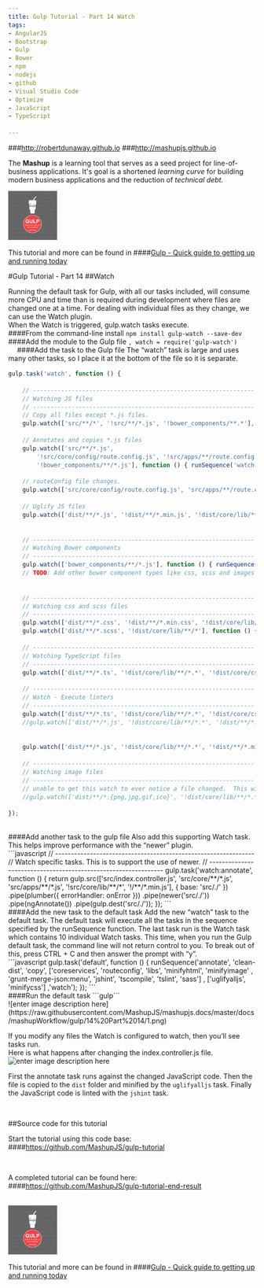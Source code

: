```yaml
---
title: Gulp Tutorial - Part 14 Watch
tags: 
- AngularJS
- Bootstrap
- Gulp
- Bower
- npm
- nodejs
- github
- Visual Studio Code
- Optimize
- JavaScript
- TypeScript

---
```


###http://robertdunaway.github.io
###http://mashupjs.github.io


The **Mashup** is a learning tool that serves as a seed project for line-of-business applications.  It's goal is a shortened *learning curve* for building modern business applications and the reduction of *technical debt*.
<br>

 <img src="https://raw.githubusercontent.com/MashupJS/mashupjs.docs/master/docs/mashupWorkflow/gulp/bookcoverimage.PNG" alt="Smiley face" height="100" width="100"> 

This tutorial and more can be found in
####[Gulp - Quick guide to getting up and running today](http://www.amazon.com/Gulp-Quick-guide-getting-running-ebook/dp/B010NXMFF6/)

#Gulp Tutorial - Part 14
##Watch

Running the default task for Gulp, with all our tasks included, will consume more CPU and time than is required during development where files are changed one at a time.  For dealing with individual files as they change, we can use the Watch plugin.
<br>
When the Watch is triggered, gulp.watch tasks execute. 
<br>
####From the command-line install
```npm install gulp-watch --save-dev```
<br>
####Add the module to the Gulp file
```, watch = require('gulp-watch')```
<br>
 
####Add the task to the Gulp file
The “watch” task is large and uses many other tasks, so I place it at the bottom of the file so it is separate.
<br>
```javascript
gulp.task('watch', function () {

    // ---------------------------------------------------------------
    // Watching JS files
    // ---------------------------------------------------------------
    // Copy all files except *.js files.
    gulp.watch(['src/**/*', '!src/**/*.js', '!bower_components/**.*'], function () { runSequence('copy'); });

    // Annotates and copies *.js files
    gulp.watch(['src/**/*.js',
        '!src/core/config/route.config.js', '!src/apps/**/route.config.js',
        '!bower_components/**/*.js'], function () { runSequence('watch:annotate', 'copy'); });

    // routeConfig file changes.
    gulp.watch(['src/core/config/route.config.js', 'src/apps/**/route.config.js'], function () { runSequence('routeconfig'); });

    // Uglify JS files
    gulp.watch(['dist/**/*.js', '!dist/**/*.min.js', '!dist/core/lib/**/*', '!dist/core/common/**/*'], function () { runSequence('uglifyalljs'); });


    // ---------------------------------------------------------------
    // Watching Bower components
    // ---------------------------------------------------------------        
    gulp.watch(['bower_components/**/*.js'], function () { runSequence('libs'); });
    // TODO: Add other bower component types like css, scss and images


    // ---------------------------------------------------------------
    // Watching css and scss files
    // ---------------------------------------------------------------
    gulp.watch(['dist/**/*.css', '!dist/**/*.min.css', '!dist/core/lib/**/*'], function () { runSequence('minifycss'); });
    gulp.watch(['dist/**/*.scss', '!dist/core/lib/**/*'], function () { runSequence('sass'); });

    // ---------------------------------------------------------------
    // Watching TypeScript files
    // ---------------------------------------------------------------
    gulp.watch(['dist/**/*.ts', '!dist/core/lib/**/*.*', '!dist/core/css/**/*.*'], function () { runSequence('tscompile'); });

    // ---------------------------------------------------------------
    // Watch - Execute linters
    // ---------------------------------------------------------------
    gulp.watch(['dist/**/*.ts', '!dist/core/lib/**/*.*', '!dist/core/css/**/*.*'], function () { runSequence('tslint'); });
    //gulp.watch(['dist/**/*.js', '!dist/core/lib/**/*.*', '!dist/**/*.min.js', '!dist/core/css/**/*.*'], function() { runSequence('jshint'); });


    gulp.watch(['dist/**/*.js', '!dist/core/lib/**/*.*', '!dist/**/*.min.js', '!dist/core/css/**/*.*'], ['jshint']);

    // ---------------------------------------------------------------
    // Watching image files
    // ---------------------------------------------------------------
    // unable to get this watch to ever notice a file changed.  This will be handled on the initial build.
    //gulp.watch(['dist/**/*.{png,jpg,gif,ico}', '!dist/core/lib/**/*.*', '!dist/core/css/**/*.*'], function() { runSequence('minifyimage'); });

});
```
<br>
####Add another task to the gulp file
Also add this supporting Watch task.  This helps improve performance with the “newer” plugin.
<br>
```javascript
// ---------------------------------------------------------------
// Watch specific tasks.  This is to support the use of newer.
// ---------------------------------------------------------------
gulp.task('watch:annotate', function () {
    return gulp.src(['src/index.controller.js', 'src/core/**/*.js', 'src/apps/**/*.js', '!src/core/lib/**/*', '!/**/*.min.js'], { base: 'src/./' })
      .pipe(plumber({
          errorHandler: onError
      }))
      .pipe(newer('src/./'))
      .pipe(ngAnnotate())
      .pipe(gulp.dest('src/./'));
});
```
<br>
####Add the new task to the default task
Add the new “watch” task to the default task.  The default task will execute all the tasks in the sequence specified by the runSequence function.  The last task run is the Watch task which contains 10 individual Watch tasks.  This time, when you run the Gulp default task, the command line will not return control to you.  To break out of this, press CTRL + C and then answer the prompt with “y”.
<br>
```javascript
gulp.task('default', function () {
    runSequence('annotate', 'clean-dist', 'copy',
                ['coreservices', 'routeconfig', 'libs', 'minifyhtml', 'minifyimage'
                    , 'grunt-merge-json:menu', 'jshint', 'tscompile', 'tslint', 'sass']
                , ['uglifyalljs', 'minifycss']
                ,'watch');
});
```
<br>
####Run the default task
```gulp```

<br>
![enter image description here](https://raw.githubusercontent.com/MashupJS/mashupjs.docs/master/docs/mashupWorkflow/gulp/14%20Part%2014/1.png)
<br>

If you modify any files the Watch is configured to watch, then you’ll see tasks run.
<br>
Here is what happens after changing the index.controller.js file.
<br>
![enter image description here](https://raw.githubusercontent.com/MashupJS/mashupjs.docs/master/docs/mashupWorkflow/gulp/14%20Part%2014/2.png)
<br>

First the annotate task runs against the changed JavaScript code.  Then the file is copied to the `dist` folder and minified by the `uglifyalljs` task.  Finally the JavaScript code is linted with the `jshint` task.

<br>

##Source code for this tutorial


Start the tutorial using this code base:  
####https://github.com/MashupJS/gulp-tutorial

<br>

A completed tutorial can be found here:  
####https://github.com/MashupJS/gulp-tutorial-end-result

<br>

 <img src="https://raw.githubusercontent.com/MashupJS/mashupjs.docs/master/docs/mashupWorkflow/gulp/bookcoverimage.PNG" alt="Smiley face" height="100" width="100"> 

This tutorial and more can be found in
####[Gulp - Quick guide to getting up and running today](http://www.amazon.com/Gulp-Quick-guide-getting-running-ebook/dp/B010NXMFF6/)